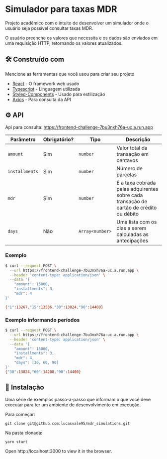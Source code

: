 # Simulador para taxas MDR

Projeto acadêmico com o intuito de desenvolver um simulador onde o usuário seja possível consultar taxas MDR. 

O usuário preenche os valores que necessita e os dados são enviados em uma requisição HTTP, retornando os valores atualizados.



## 🛠️ Construído com

Mencione as ferramentas que você usou para criar seu projeto

* [React](https://pt-br.reactjs.org/) - O framework web usado
* [Typescript](https://www.typescriptlang.org/) - Linguagem utilizada
* [Styled-Components](https://styled-components.com/) - Usado para estilização
* [Axios](https://axios-http.com/ptbr/docs/intro) - Para consulta da API



## ⚙️ API

Api para consulta: https://frontend-challenge-7bu3nxh76a-uc.a.run.app

 Parâmetro      | Obrigatório? | Tipo            | Descrição                                                                              |
| -------------- | ------------ | --------------- | -------------------------------------------------------------------------------------- |
| `amount`       | Sim          | `number`        | Valor total da transação em centavos                                                   |
| `installments` | Sim          | `number`        | Número de parcelas                                                                     |
| `mdr`          | Sim          | `number`        | É a taxa cobrada pelas adquirentes sobre cada transação de cartão de crédito ou débito |
| `days`         | Não          | `Array<number>` | Uma lista com os dias a serem calculadas as antecipações                               |

### Exemplo

```bash
$ curl --request POST \
  --url https://frontend-challenge-7bu3nxh76a-uc.a.run.app \
  --header 'content-type: application/json' \
  --data '{
	"amount": 15000,
	"installments": 3,
	"mdr": 4
}'

{"1":13267,"15":13536,"30":13824,"90":14400}
```

### Exemplo informando períodos

```bash
$ curl --request POST \
  --url https://frontend-challenge-7bu3nxh76a-uc.a.run.app \
  --header 'content-type: application/json' \
  --data '{
	"amount": 15000,
	"installments": 3,
	"mdr": 4,
	"days": [30, 60, 90]
}'
{"30":13824,"60":14208,"90":14400}
```



## 🔧 Instalação

Uma série de exemplos passo-a-passo que informam o que você deve executar para ter um ambiente de desenvolvimento em execução.

Para começar:

```
git clone git@github.com:lucasvale95/mdr_simulations.git

```

Na pasta clonada:

```
yarn start

```

Open http://localhost:3000 to view it in the browser.